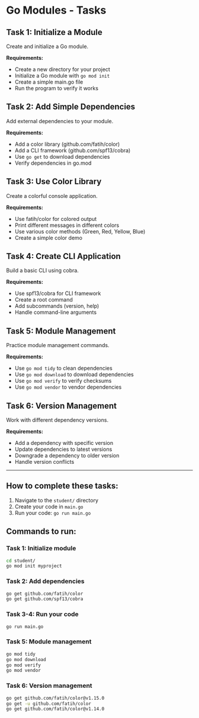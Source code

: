 # Go Modules - Tasks

## Task 1: Initialize a Module
Create and initialize a Go module.

**Requirements:**
- Create a new directory for your project
- Initialize a Go module with `go mod init`
- Create a simple main.go file
- Run the program to verify it works

## Task 2: Add Simple Dependencies
Add external dependencies to your module.

**Requirements:**
- Add a color library (github.com/fatih/color)
- Add a CLI framework (github.com/spf13/cobra)
- Use `go get` to download dependencies
- Verify dependencies in go.mod

## Task 3: Use Color Library
Create a colorful console application.

**Requirements:**
- Use fatih/color for colored output
- Print different messages in different colors
- Use various color methods (Green, Red, Yellow, Blue)
- Create a simple color demo

## Task 4: Create CLI Application
Build a basic CLI using cobra.

**Requirements:**
- Use spf13/cobra for CLI framework
- Create a root command
- Add subcommands (version, help)
- Handle command-line arguments

## Task 5: Module Management
Practice module management commands.

**Requirements:**
- Use `go mod tidy` to clean dependencies
- Use `go mod download` to download dependencies
- Use `go mod verify` to verify checksums
- Use `go mod vendor` to vendor dependencies

## Task 6: Version Management
Work with different dependency versions.

**Requirements:**
- Add a dependency with specific version
- Update dependencies to latest versions
- Downgrade a dependency to older version
- Handle version conflicts

---

## How to complete these tasks:

1. Navigate to the `student/` directory
2. Create your code in `main.go`
3. Run your code: `go run main.go`


## Commands to run:

### Task 1: Initialize module
```bash
cd student/
go mod init myproject
```

### Task 2: Add dependencies
```bash
go get github.com/fatih/color
go get github.com/spf13/cobra
```

### Task 3-4: Run your code
```bash
go run main.go
```

### Task 5: Module management
```bash
go mod tidy
go mod download
go mod verify
go mod vendor
```

### Task 6: Version management
```bash
go get github.com/fatih/color@v1.15.0
go get -u github.com/fatih/color
go get github.com/fatih/color@v1.14.0
```